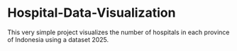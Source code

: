 # Hospital-Data-Visualization
This very simple project visualizes the number of hospitals in each province of Indonesia using a dataset 2025.

